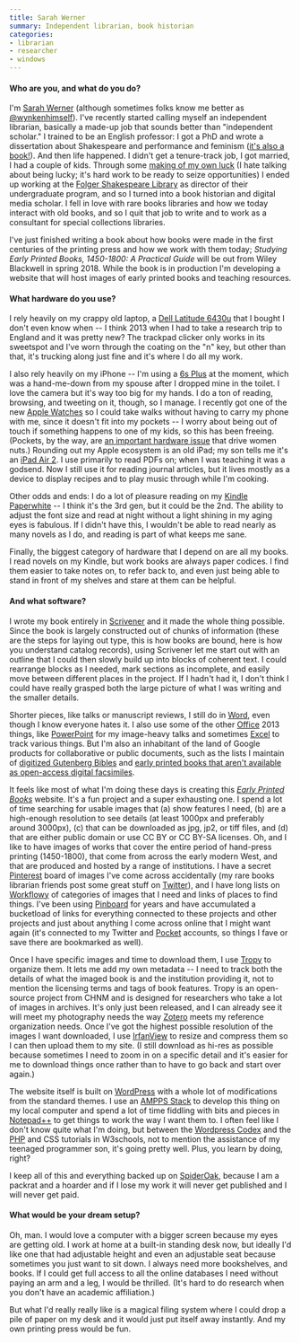 ```yaml
---
title: Sarah Werner
summary: Independent librarian, book historian
categories:
- librarian
- researcher
- windows
---
```


#### Who are you, and what do you do?

I'm [Sarah Werner](http://sarahwerner.net/ "Sarah's website.") (although sometimes folks know me better as [@wynkenhimself](https://twitter.com/wynkenhimself "Sarah's Twitter account.")). I've recently started calling myself an independent librarian, basically a made-up job that sounds better than "independent scholar." I trained to be an English professor: I got a PhD and wrote a dissertation about Shakespeare and performance and feminism ([it's also a book!](https://www.amazon.com/Shakespeare-Feminist-Performance-Ideology-Accents/dp/0415227305/ "Sarah's book about Shakespeare, performance and feminism.")). And then life happened. I didn't get a tenure-track job, I got married, I had a couple of kids. Through some [making of my own luck](http://sarahwerner.net/blog/2013/01/make-your-own-luck/ "Sarah's post on making your own luck.") (I hate talking about being lucky; it's hard work to be ready to seize opportunities) I ended up working at the [Folger Shakespeare Library](https://www.folger.edu/ "A library with the world's largest Shakespeare collection.") as director of their undergraduate program, and so I turned into a book historian and digital media scholar. I fell in love with rare books libraries and how we today interact with old books, and so I quit that job to write and to work as a consultant for special collections libraries.

I've just finished writing a book about how books were made in the first centuries of the printing press and how we work with them today; _Studying Early Printed Books, 1450-1800: A Practical Guide_ will be out from Wiley Blackwell in spring 2018. While the book is in production I'm developing a website that will host images of early printed books and teaching resources.

#### What hardware do you use?

I rely heavily on my crappy old laptop, a [Dell Latitude 6430u][latitude-6430u] that I bought I don't even know when -- I think 2013 when I had to take a research trip to England and it was pretty new? The trackpad clicker only works in its sweetspot and I've worn through the coating on the "n" key, but other than that, it's trucking along just fine and it's where I do all my work.

I also rely heavily on my iPhone -- I'm using a [6s Plus][iphone-6-plus] at the moment, which was a hand-me-down from my spouse after I dropped mine in the toilet. I love the camera but it's way too big for my hands. I do a ton of reading, browsing, and tweeting on it, though, so I manage. I recently got one of the new [Apple Watches][apple-watch-series-3] so I could take walks without having to carry my phone with me, since it doesn't fit into my pockets -- I worry about being out of touch if something happens to one of my kids, so this has been freeing. (Pockets, by the way, are [an important hardware issue](https://www.racked.com/2016/9/19/12865560/politics-of-pockets-suffragettes-women "A Racked article about the history and politics of pockets.") that drive women nuts.) Rounding out my Apple ecosystem is an old iPad; my son tells me it's an [iPad Air 2][ipad-air-2]. I use primarily to read PDFs on; when I was teaching it was a godsend. Now I still use it for reading journal articles, but it lives mostly as a device to display recipes and to play music through while I'm cooking.

Other odds and ends: I do a lot of pleasure reading on my [Kindle Paperwhite][kindle-paperwhite] -- I think it's the 3rd gen, but it could be the 2nd. The ability to adjust the font size and read at night without a light shining in my aging eyes is fabulous. If I didn't have this, I wouldn't be able to read nearly as many novels as I do, and reading is part of what keeps me sane.

Finally, the biggest category of hardware that I depend on are all my books. I read novels on my Kindle, but work books are always paper codices. I find them easier to take notes on, to refer back to, and even just being able to stand in front of my shelves and stare at them can be helpful.

#### And what software?

I wrote my book entirely in [Scrivener][] and it made the whole thing possible. Since the book is largely constructed out of chunks of information (these are the steps for laying out type, this is how books are bound, here is how you understand catalog records), using Scrivener let me start out with an outline that I could then slowly build up into blocks of coherent text. I could rearrange blocks as I needed, mark sections as incomplete, and easily move between different places in the project. If I hadn't had it, I don't think I could have really grasped both the large picture of what I was writing and the smaller details.

Shorter pieces, like talks or manuscript reviews, I still do in [Word][], even though I know everyone hates it. I also use some of the other [Office][] 2013 things, like [PowerPoint][] for my image-heavy talks and sometimes [Excel][] to track various things. But I'm also an inhabitant of the land of Google products for collaborative or public documents, such as the lists I maintain of [digitized Gutenberg Bibles](https://docs.google.com/spreadsheets/d/1drMH7QfFRgtx9hKSHFcdNTE51OrmGdbNjWFOl-1BUx0/ "Sarah's Google Sheets document listing digitised Gutenberg Bibles.") and [early printed books that aren't available as open-access digital facsimiles](https://docs.google.com/spreadsheets/d/1_LoJpHAOOI9BAYTPaqq0-NJPAv7JLcDewrvOocNAUTQ/ "Sarah's Google Sheets document listing early printed texts that have been digitised.").

It feels like most of what I'm doing these days is creating this [_Early Printed Books_](http://earlyprintedbooks.com/ "Sarah's website showcasing early hand-printed books.") website. It's a fun project and a super exhausting one. I spend a lot of time searching for usable images that (a) show features I need, (b) are a high-enough resolution to see details (at least 1000px and preferably around 3000px), (c) that can be downloaded as jpg, jp2, or tiff files, and (d) that are either public domain or use CC BY or CC BY-SA licenses. Oh, and I like to have images of works that cover the entire period of hand-press printing (1450-1800), that come from across the early modern West, and that are produced and hosted by a range of institutions. I have a secret [Pinterest][] board of images I've come across accidentally (my rare books librarian friends post some great stuff on [Twitter][]), and I have long lists on [Workflowy][] of categories of images that I need and links of places to find things. I've been using [Pinboard][] for years and have accumulated a bucketload of links for everything connected to these projects and other projects and just about anything I come across online that I might want again (it's connected to my Twitter and [Pocket][] accounts, so things I fave or save there are bookmarked as well).

Once I have specific images and time to download them, I use [Tropy][] to organize them. It lets me add my own metadata -- I need to track both the details of what the imaged book is and the institution providing it, not to mention the licensing terms and tags of book features. Tropy is an open-source project from CHNM and is designed for researchers who take a lot of images in archives. It's only just been released, and I can already see it will meet my photography needs the way [Zotero][] meets my reference organization needs. Once I've got the highest possible resolution of the images I want downloaded, I use [IrfanView][] to resize and compress them so I can then upload them to my site. (I still download as hi-res as possible because sometimes I need to zoom in on a specific detail and it's easier for me to download things once rather than to have to go back and start over again.)

The website itself is built on [WordPress][] with a whole lot of modifications from the standard themes. I use an [AMPPS Stack][ampps] to develop this thing on my local computer and spend a lot of time fiddling with bits and pieces in [Notepad++][notepad-plusplus] to get things to work the way I want them to. I often feel like I don't know quite what I'm doing, but between the [Wordpress Codex](https://codex.wordpress.org/ "The official online manual for WordPress.") and the [PHP][] and CSS tutorials in W3schools, not to mention the assistance of my teenaged programmer son, it's going pretty well. Plus, you learn by doing, right?

I keep all of this and everything backed up on [SpiderOak][spideroak-one], because I am a packrat and a hoarder and if I lose my work it will never get published and I will never get paid.

#### What would be your dream setup?

Oh, man. I would love a computer with a bigger screen because my eyes are getting old. I work at home at a built-in standing desk now, but ideally I'd like one that had adjustable height and even an adjustable seat because sometimes you just want to sit down. I always need more bookshelves, and books. If I could get full access to all the online databases I need without paying an arm and a leg, I would be thrilled. (It's hard to do research when you don't have an academic affiliation.)

But what I'd really really like is a magical filing system where I could drop a pile of paper on my desk and it would just put itself away instantly. And my own printing press would be fun.

[apple-watch-series-3]: https://en.wikipedia.org/wiki/Apple_Watch_Series_3 "A smartwatch with optional cellular data."
[ipad-air-2]: https://www.apple.com/ipad-air-2/ "A tablet device."
[iphone-6-plus]: https://en.wikipedia.org/wiki/IPhone_6 "A large smartphone."
[kindle-paperwhite]: https://www.amazon.com/Kindle-Paperwhite-Touch-light/dp/B007OZNZG0 "An e-book reader with a book-like screen."
[latitude-6430u]: https://www.dell.com/en-us/work/shop/dell-laptops-and-notebooks/latitude-6430u-ultrabook-for-business/spd/latitude-6430u-ultrabook "A 14 inch laptop."
[ampps]: http://www.ampps.com/tour "A pre-packaged collection of web development tools and servers."
[excel]: https://products.office.com/en-us/excel "A spreadsheet application."
[irfanview]: https://www.irfanview.com/ "An image viewer/editor for Windows."
[notepad-plusplus]: https://notepad-plus-plus.org/ "A free text/code editor for Windows."
[office]: https://products.office.com/en-us/home "An office productivity suite."
[php]: http://php.net/ "An interpreted scripting language."
[pinboard]: http://pinboard.in/ "A bookmarking web service."
[pinterest]: https://www.pinterest.com/ "An online 'pinboard' service."
[pocket]: https://getpocket.com/ "A service for storing links to look at later on."
[powerpoint]: https://products.office.com/en-us/powerpoint "Presentation software."
[scrivener]: http://literatureandlatte.com/scrivener.php "A Mac text editor aimed at writers."
[spideroak-one]: https://spideroak.com/one/ "Personal backup software."
[tropy]: https://tropy.org/ "Software for managing a library of research photos."
[twitter]: https://twitter.com/ "An online micro-blogging platform."
[word]: https://products.office.com/en-us/word "A document editor."
[wordpress]: https://wordpress.com/ "Weblog publishing software."
[workflowy]: https://workflowy.com/ "A task/to-do service."
[zotero]: https://www.zotero.org/ "A research tool."

